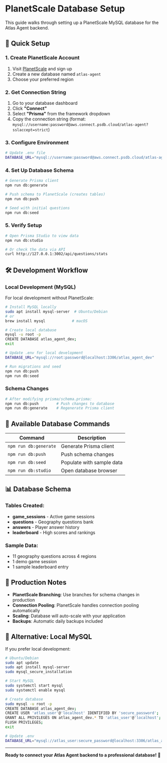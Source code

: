 # PlanetScale Database Setup

This guide walks through setting up a PlanetScale MySQL database for the Atlas Agent backend.

## 🚀 Quick Setup

### 1. Create PlanetScale Account

1. Visit [PlanetScale](https://planetscale.com) and sign up
2. Create a new database named `atlas-agent`
3. Choose your preferred region

### 2. Get Connection String

1. Go to your database dashboard
2. Click **"Connect"**
3. Select **"Prisma"** from the framework dropdown
4. Copy the connection string (format: `mysql://username:password@aws.connect.psdb.cloud/atlas-agent?sslaccept=strict`)

### 3. Configure Environment

```bash
# Update .env file
DATABASE_URL="mysql://username:password@aws.connect.psdb.cloud/atlas-agent?sslaccept=strict"
```

### 4. Set Up Database Schema

```bash
# Generate Prisma client
npm run db:generate

# Push schema to PlanetScale (creates tables)
npm run db:push

# Seed with initial questions
npm run db:seed
```

### 5. Verify Setup

```bash
# Open Prisma Studio to view data
npm run db:studio

# Or check the data via API
curl http://127.0.0.1:3002/api/questions/stats
```

## 🛠️ Development Workflow

### Local Development (MySQL)
For local development without PlanetScale:

```bash
# Install MySQL locally
sudo apt install mysql-server  # Ubuntu/Debian
# or
brew install mysql            # macOS

# Create local database
mysql -u root -p
CREATE DATABASE atlas_agent_dev;
exit

# Update .env for local development
DATABASE_URL="mysql://root:password@localhost:3306/atlas_agent_dev"

# Run migrations and seed
npm run db:push
npm run db:seed
```

### Schema Changes
```bash
# After modifying prisma/schema.prisma:
npm run db:push        # Push changes to database
npm run db:generate    # Regenerate Prisma client
```

## 🔧 Available Database Commands

| Command | Description |
|---------|-------------|
| `npm run db:generate` | Generate Prisma client |
| `npm run db:push` | Push schema changes |
| `npm run db:seed` | Populate with sample data |
| `npm run db:studio` | Open database browser |

## 📊 Database Schema

### Tables Created:
- **game_sessions** - Active game sessions
- **questions** - Geography questions bank
- **answers** - Player answer history  
- **leaderboard** - High scores and rankings

### Sample Data:
- 11 geography questions across 4 regions
- 1 demo game session
- 1 sample leaderboard entry

## 🚨 Production Notes

- **PlanetScale Branching**: Use branches for schema changes in production
- **Connection Pooling**: PlanetScale handles connection pooling automatically
- **Scaling**: Database will auto-scale with your application
- **Backups**: Automatic daily backups included

## 📱 Alternative: Local MySQL

If you prefer local development:

```bash
# Ubuntu/Debian
sudo apt update
sudo apt install mysql-server
sudo mysql_secure_installation

# Start MySQL
sudo systemctl start mysql
sudo systemctl enable mysql

# Create database
sudo mysql -u root -p
CREATE DATABASE atlas_agent_dev;
CREATE USER 'atlas_user'@'localhost' IDENTIFIED BY 'secure_password';
GRANT ALL PRIVILEGES ON atlas_agent_dev.* TO 'atlas_user'@'localhost';
FLUSH PRIVILEGES;
exit

# Update .env
DATABASE_URL="mysql://atlas_user:secure_password@localhost:3306/atlas_agent_dev"
```

---

**Ready to connect your Atlas Agent backend to a professional database!** 🚀